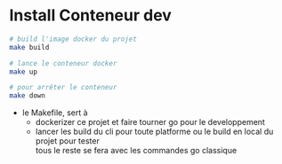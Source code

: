 # Install Conteneur dev  

```bash
# build l'image docker du projet
make build

# lance le conteneur docker
make up

# pour arrêter le conteneur
make down
```

- le Makefile, sert à
    - dockerizer ce projet et faire tourner go pour le developpement
    - lancer les build du cli pour toute platforme ou le build en local du projet pour tester  
      tous le reste se fera avec les commandes go classique  
